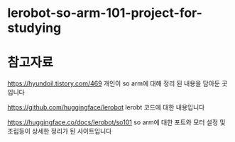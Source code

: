 # lerobot-so-arm-101-project-for-studying







# 참고자료 

https://hyundoil.tistory.com/469
개인이 so arm에 대해 정리 된 내용을 담아둔 곳입니다 

https://github.com/huggingface/lerobot
lerobt 코드에 대한 내용입니다 

https://huggingface.co/docs/lerobot/so101
so arm에 대한 포트와 모터 설정 및 조립등이 상세한 정리가 된 사이트입니다 

